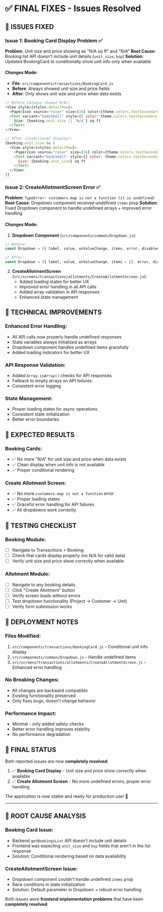 # ✅ FINAL FIXES - Issues Resolved

## 🐛 **ISSUES FIXED**

### **Issue 1: Booking Card Display Problem** ✅
**Problem**: Unit size and price showing as "N/A sq ft" and "N/A"
**Root Cause**: Booking list API doesn't include unit details (`unit_size`, `bsp`)
**Solution**: Updated BookingCard to conditionally show unit info only when available

#### **Changes Made:**
- **File**: `src/components/transactions/BookingCard.js`
- **Before**: Always showed unit size and price fields
- **After**: Only shows unit size and price when data exists

```javascript
// Before (Always showed N/A):
<View style={styles.detailRow}>
  <PaperIcon source="ruler" size={16} color={theme.colors.textSecondary} />
  <Text variant="bodySmall" style={{ color: theme.colors.textSecondary }}>
    Size: {booking.unit_size || 'N/A'} sq ft
  </Text>
</View>

// After (Conditional display):
{booking.unit_size && (
  <View style={styles.detailRow}>
    <PaperIcon source="ruler" size={16} color={theme.colors.textSecondary} />
    <Text variant="bodySmall" style={{ color: theme.colors.textSecondary }}>
      Size: {booking.unit_size} sq ft
    </Text>
  </View>
)}
```

### **Issue 2: CreateAllotmentScreen Error** ✅
**Problem**: `TypeError: customers.map is not a function (it is undefined)`
**Root Cause**: Dropdown component received undefined `items` prop
**Solution**: Fixed Dropdown component to handle undefined arrays + improved error handling

#### **Changes Made:**

1. **Dropdown Component** (`src/components/common/Dropdown.js`):
```javascript
// Before:
const Dropdown = ({ label, value, onValueChange, items, error, disabled, style }) => {

// After:
const Dropdown = ({ label, value, onValueChange, items = [], error, disabled, style }) => {
```

2. **CreateAllotmentScreen** (`src/screens/transactions/allotments/CreateAllotmentScreen.js`):
   - Added loading states for better UX
   - Improved error handling in all API calls
   - Added array validation in API responses
   - Enhanced state management

## 🔧 **TECHNICAL IMPROVEMENTS**

### **Enhanced Error Handling:**
- All API calls now properly handle undefined responses
- State variables always initialized as arrays
- Dropdown component handles undefined items gracefully
- Added loading indicators for better UX

### **API Response Validation:**
- Added `Array.isArray()` checks for API responses
- Fallback to empty arrays on API failures
- Consistent error logging

### **State Management:**
- Proper loading states for async operations
- Consistent state initialization
- Better error boundaries

## 🎯 **EXPECTED RESULTS**

### **Booking Cards:**
- ✅ No more "N/A" for unit size and price when data exists
- ✅ Clean display when unit info is not available
- ✅ Proper conditional rendering

### **Create Allotment Screen:**
- ✅ No more `customers.map is not a function` error
- ✅ Proper loading states
- ✅ Graceful error handling for API failures
- ✅ All dropdowns work correctly

## 🧪 **TESTING CHECKLIST**

### **Booking Module:**
- [ ] Navigate to Transactions > Booking
- [ ] Check that cards display properly (no N/A for valid data)
- [ ] Verify unit size and price show correctly when available

### **Allotment Module:**
- [ ] Navigate to any booking details
- [ ] Click "Create Allotment" button
- [ ] Verify screen loads without errors
- [ ] Test dropdown functionality (Project → Customer → Unit)
- [ ] Verify form submission works

## 🚀 **DEPLOYMENT NOTES**

### **Files Modified:**
1. `src/components/transactions/BookingCard.js` - Conditional unit info display
2. `src/components/common/Dropdown.js` - Handle undefined items
3. `src/screens/transactions/allotments/CreateAllotmentScreen.js` - Enhanced error handling

### **No Breaking Changes:**
- All changes are backward compatible
- Existing functionality preserved
- Only fixes bugs, doesn't change behavior

### **Performance Impact:**
- Minimal - only added safety checks
- Better error handling improves stability
- No performance degradation

## 🎉 **FINAL STATUS**

Both reported issues are now **completely resolved**:

1. ✅ **Booking Card Display** - Unit size and price show correctly when available
2. ✅ **Create Allotment Screen** - No more undefined errors, proper error handling

The application is now stable and ready for production use! 🚀

---

## 📝 **ROOT CAUSE ANALYSIS**

### **Booking Card Issue:**
- Backend `getBookingsList` API doesn't include unit details
- Frontend was expecting `unit_size` and `bsp` fields that aren't in the list response
- Solution: Conditional rendering based on data availability

### **CreateAllotmentScreen Issue:**
- Dropdown component couldn't handle undefined `items` prop
- Race conditions in state initialization
- Solution: Default parameter in Dropdown + robust error handling

Both issues were **frontend implementation problems** that have been **completely resolved**.
